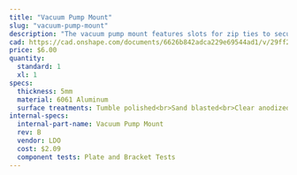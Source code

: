 ```yaml
---
title: "Vacuum Pump Mount"
slug: "vacuum-pump-mount"
description: "The vacuum pump mount features slots for zip ties to secure the vacuum pump and holes for mounting the cover and for attachment to the cross-slide."
cad: https://cad.onshape.com/documents/6626b842adca229e69544ad1/v/29ff27176ad028c3b865f257/e/504b127366c24ea0bc2fc9c4
price: $6.00
quantity:
  standard: 1
  xl: 1
specs:
  thickness: 5mm
  material: 6061 Aluminum
  surface treatments: Tumble polished<br>Sand blasted<br>Clear anodized
internal-specs:
  internal-part-name: Vacuum Pump Mount
  rev: B
  vendor: LDO
  cost: $2.09
  component tests: Plate and Bracket Tests
---
```

